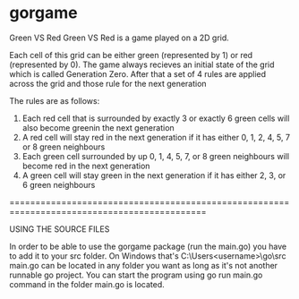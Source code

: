 # gorgame

Green VS Red
Green VS Red is a game played on a 2D grid.

Each cell of this grid can be either green (represented by 1) or red (represented by 0). The game always recieves an initial
state of the grid which is called Generation Zero. After that a set of 4 rules are applied across the grid and those rule 
for the next generation

The rules are as follows:
1. Each red cell that is surrounded by exactly 3 or exactly 6 green cells will also become greenin the next generation
2. A red cell will stay red in the next generation if it has either   0, 1, 2, 4, 5, 7 or 8 green neighbours
3. Each green cell surrounded by up 0, 1, 4, 5, 7, or 8 green neighbours will become red in the next generation
4. A green cell will stay green in the next generation if it has either 2, 3, or 6 green neighbours

============================================================================================

USING THE SOURCE FILES

In order to be able to use the gorgame package (run the main.go) you have to add it to your
src folder. On Windows that's C:\Users\<username>\go\src
main.go can be located in any folder you want as long as it's not another runnable go project.
You can start the program using go run main.go command in the folder main.go is located.


